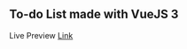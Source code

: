 ## To-do List made with VueJS 3

Live Preview [Link](https://app.netlify.com/sites/teal-unicorn-7b0316/overview)
